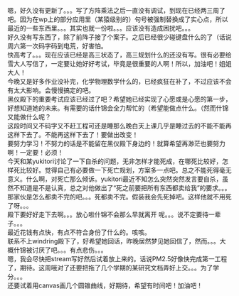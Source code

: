 嗯，好久没有更新了。。。写了方阵乘法之后一直没有调试，到现在已经两三周了吧。因为在wp上的部分应用里（某猿级别的）句号被强制替换成了实心点，所以最近的一些东西里。。。其实也就一份啦。。。应该没有造成困扰吧。。。  
好久没有写东西了，除了前阵子接了个案子。之后已经很少碰键盘什么的了（话说周六第一次码字码到电荒，好害怕。  
快高考了。。。现在应该已经是高三状态了，高三规划什么的还没有写。很有必要给雪大人写信了，一定要让她好好考试，毕竟是很重要的人啊！所以，加油吧！姐姐大人！  
今晚又是好多作业没补完，化学物理数学什么的，已经疯狂在补了，不过应该不会有太大影响。会慢慢搞定的吧。  
黑仪殿下的重要考试应该已经过了吧？希望她已经实现了心愿或是心愿的第一步，好想知道她的未来。有需要的话什锦会全力帮忙的（希望能做点什么。（然而什锦又能做什么呢？  
这段时间又不码字又不赶工程可还是睡那么晚白天上课几乎是睡过去的不能不能再这样下去了。不能再这样下去了！要做出改变！  
要努力学习！不努力的话是不能留在黑仪殿下身边的！就算希望再渺茫也要努力啊！一定要！必须！  
今天和某yukitori讨论了一下自杀的问题，无非怎样才能死成，在哪死比较好，怎样死比较好。觉得自己有必要做一下死亡规划，方案多一点吧。总之不能死得毫无意义。什么啊，对死亡那么倾诉。yukitori最近不知怎么突然突然发言要自杀，虽然不知道是不是认真，总之对他做出了“死之前要把所有东西都卖给我”的要求。。。那家伙是怎么都卖不完的吧。。。死都卖不完。假装我会先死掉吧。这样他就不用死了呀。。。  
殿下要好好走下去啊。。。放心啦什锦不会那么早就离开 呢。。。说不定要待一辈子。。。  
最近花钱有点快，有点不符合身份了什么的。咳咳。  
联系不上windring殿下了，好希望她回话，昨晚居然梦见她回信了，然而。。。大概什锦被讨厌了吧。。。有点悲伤。。。  
嗯，我会尽快把stream写好然后试着放上来的。话说PM2.5好像快完成第一工程了，期待。这周哦对了还要把拖了几个学期的某研究文档弄好上交。。。为了学分。。。  
还要试着用canvas画几个圆锥曲线，好期待，希望有时间吧！加油吧！